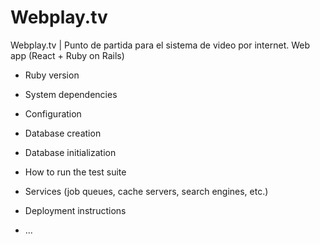 # Webplay.tv

Webplay.tv | Punto de partida para el sistema de video por internet. Web app (React + Ruby on Rails)


* Ruby version

* System dependencies

* Configuration

* Database creation

* Database initialization

* How to run the test suite

* Services (job queues, cache servers, search engines, etc.)

* Deployment instructions

* ...
